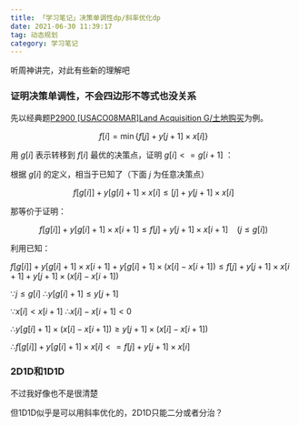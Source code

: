 ```yaml
---
title: 「学习笔记」决策单调性dp/斜率优化dp
date: 2021-06-30 11:39:17
tag: 动态规划
category: 学习笔记
---
```

听周神讲完，对此有些新的理解吧

### 证明决策单调性，不会四边形不等式也没关系

先以经典题[P2900 [USACO08MAR]Land Acquisition G/土地购买](https://www.luogu.com.cn/problem/P2900)为例。

$$f[i]=\min\{f[j]+y[j+1] \times x[i]\}$$

用 $g[i]$ 表示转移到 $f[i]$ 最优的决策点，证明 $g[i]<=g[i+1]$ ：

根据 $g[i]$ 的定义，相当于已知了（下面 $j$ 为任意决策点）

$$f[g[i]]+y[g[i]+1] \times x[i]≤[j]+y[j+1] \times x[i]$$

那等价于证明：

$$f[g[i]]+y[g[i]+1] \times x[i+1]≤f[j]+y[j+1]\times x[i+1]\ \ \ \ (j≤g[i])$$

利用已知：

$f[g[i]]+y[g[i]+1] \times x[i+1]+y[g[i]+1] \times (x[i]-x[i+1])≤f[j]+y[j+1] \times x[i+1]+y[j+1] \times (x[i]-x[i+1])$

$∵j≤g[i]\ ∴y[g[i]+1]≤y[j+1]$

$∵x[i]<x[i+1]\ ∴x[i]-x[i+1]<0$

$∴y[g[i]+1] \times (x[i]-x[i+1])≥y[j+1] \times (x[i]-x[i+1])$

$∴f[g[i]]+y[g[i]+1] \times x[i]<=f[j]+y[j+1] \times x[i]$ 

### 2D1D和1D1D

不过我好像也不是很清楚

但1D1D似乎是可以用斜率优化的，2D1D只能二分或者分治？
